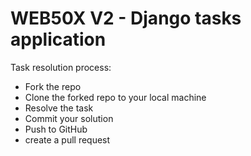 # WEB50X V2 - Django tasks application

Task resolution process:

* Fork the repo
* Clone the forked repo to your local machine
* Resolve the task
* Commit your solution
* Push to GitHub
* create a pull request

